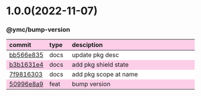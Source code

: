 
<style>
table{display:table;width:100%;}
table th:nth-of-type(1),table th:nth-of-type(2){width:12%;}
tr:nth-child(2n){background-color:#fdcee8;}
tr:nth-child(2n-1){background-color:white;}
th{background-color:#fdcee8;}
</style>


<a name="1.0.0"></a>
# 1.0.0(2022-11-07)
### @ymc/bump-version

<div align="center" style="margin-left: auto;margin-right: auto;background:white;">

commit|type|desciption
:----|:----|:----
[bb566e835](https://github.com/ymc-github/js-idea/commit/4bb566e83522cacda369431aa7f7deafbd607d54)|docs|update pkg desc
[b3b1631e4](https://github.com/ymc-github/js-idea/commit/3b3b1631e430adc0fc39363ed3e9e33f64de3be9)|docs|add pkg shield state
[7f9816303](https://github.com/ymc-github/js-idea/commit/17f9816303affed7df6cf9d56cf31f4ee2c7cbd5)|docs|add pkg scope at name
[50996e8a9](https://github.com/ymc-github/js-idea/commit/e50996e8a9db96888d8c634ad175cf450dbf27ac)|feat|bump version

</div>